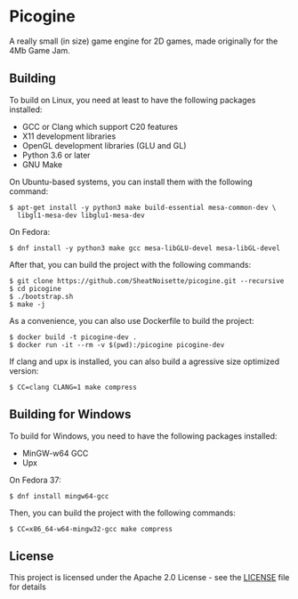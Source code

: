 # Picogine

A really small (in size) game engine for 2D games, made originally for the
4Mb Game Jam.

## Building

To build on Linux, you need at least to have the following packages installed:
- GCC or Clang which support C20 features
- X11 development libraries
- OpenGL development libraries (GLU and GL)
- Python 3.6 or later
- GNU Make

On Ubuntu-based systems, you can install them with the following command:
```
$ apt-get install -y python3 make build-essential mesa-common-dev \
  libgl1-mesa-dev libglu1-mesa-dev
```
On Fedora:
```
$ dnf install -y python3 make gcc mesa-libGLU-devel mesa-libGL-devel
```

After that, you can build the project with the following commands:
```
$ git clone https://github.com/SheatNoisette/picogine.git --recursive
$ cd picogine
$ ./bootstrap.sh
$ make -j
```

As a convenience, you can also use Dockerfile to build the project:
```
$ docker build -t picogine-dev .
$ docker run -it --rm -v $(pwd):/picogine picogine-dev
```

If clang and upx is installed, you can also build a agressive size optimized
version:
```
$ CC=clang CLANG=1 make compress
```

## Building for Windows

To build for Windows, you need to have the following packages installed:
- MinGW-w64 GCC
- Upx

On Fedora 37:
```
$ dnf install mingw64-gcc
```

Then, you can build the project with the following commands:
```
$ CC=x86_64-w64-mingw32-gcc make compress
```

## License
This project is licensed under the Apache 2.0 License - see the
[LICENSE](LICENSE) file for details
